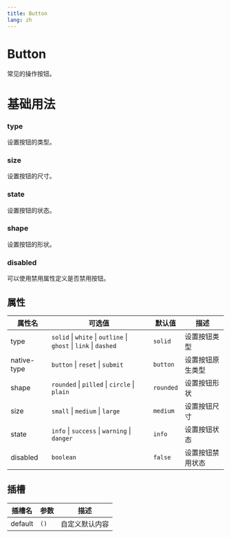 ```yaml
---
title: Button
lang: zh
---
```


# Button

常见的操作按钮。

# 基础用法

### type

设置按钮的类型。

<demo src="../../../example/button/types.vue"></demo>

### size

设置按钮的尺寸。

<demo src="../../../example/button/sizes.vue"></demo>

### state

设置按钮的状态。

<demo src="../../../example/button/states.vue"></demo>

### shape

设置按钮的形状。

<demo src="../../../example/button/shapes.vue"></demo>

### disabled

可以使用禁用属性定义是否禁用按钮。

<demo src="../../../example/button/disabled.vue"></demo>

## 属性

| 属性名      | 可选值                                               | 默认值    | 描述             |
| ----------- | ---------------------------------------------------- | --------- | ---------------- |
| type        | `solid` \| `white` \| `outline` \| `ghost` \| `link` \| `dashed` | `solid`   | 设置按钮类型     |
| native-type | `button` \| `reset` \| `submit`                      | `button`  | 设置按钮原生类型 |
| shape       | `rounded` \| `pilled` \| `circle` \| `plain`         | `rounded` | 设置按钮形状     |
| size        | `small` \| `medium` \| `large`                       | `medium`  | 设置按钮尺寸     |
| state       | `info` \| `success` \| `warning` \| `danger`         | `info`    | 设置按钮状态     |
| disabled    | `boolean`                                            | `false`   | 设置按钮禁用状态 |

## 插槽

| 插槽名  | 参数 | 描述           |
| ------- | ---- | -------------- |
| default | `()` | 自定义默认内容 |

